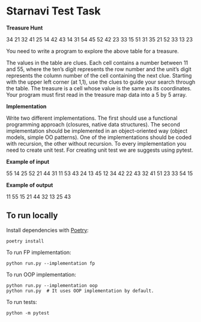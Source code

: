 # Starnavi Test Task

**Treasure Hunt**

  34 21 32 41 25
  14 42 43 14 31
  54 45 52 42 23
  33 15 51 31 35
  21 52 33 13 23

You need to write a program to explore the above table for a treasure. 

The values in the table are clues. Each cell contains a number between 11 and 55, where the ten’s
digit represents the row number and the unit’s digit represents the column number of the cell
containing the next clue. Starting with the upper left corner (at 1,1), use the clues to guide your
search through the table. The treasure is a cell whose value is the same as its coordinates.
Your program must first read in the treasure map data into a 5 by 5 array.

**Implementation**

Write two different implementations. The first should use a functional programming approach
(closures, native data structures). The second implementation should be implemented in an
object-oriented way (object models, simple OO patterns). One of the implementations should be
coded with recursion, the other without recursion. To every implementation you need to create unit
test. For creating unit test we are suggests using pytest.

**Example of input**

  55 14 25 52 21
  44 31 11 53 43
  24 13 45 12 34
  42 22 43 32 41
  51 23 33 54 15

**Example of output**

11 55 15 21 44 32 13 25 43

## To run locally

Install dependencies with [Poetry](https://python-poetry.org/docs/):
```
poetry install
```

To run FP implementation:
```
python run.py --implementation fp
```

To run OOP implementation:
```
python run.py --implementation oop
python run.py  # It uses OOP implementation by default.

```
To run tests:
```
python -m pytest
```


